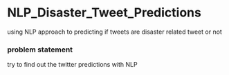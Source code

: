 # NLP_Disaster_Tweet_Predictions
using NLP approach to predicting if tweets are disaster related tweet or not
### problem statement
try to find out the twitter predictions with NLP
